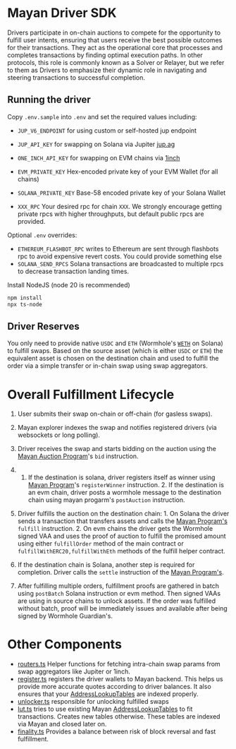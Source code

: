 # Mayan Driver SDK
Drivers participate in on-chain auctions to compete for the opportunity to fulfill user intents, ensuring that users receive the best possible outcomes for their transactions. They act as the operational core that processes and completes transactions by finding optimal execution paths. In other protocols, this role is commonly known as a Solver or Relayer, but we refer to them as Drivers to emphasize their dynamic role in navigating and steering transactions to successful completion.

## Running the driver

Copy `.env.sample` into `.env` and set the required values including:

-   `JUP_V6_ENDPOINT` for using custom or self-hosted jup endpoint
-   `JUP_API_KEY` for swapping on Solana via Jupiter [jup.ag](https://station.jup.ag/docs/apis/swap-api)
-   `ONE_INCH_API_KEY` for swapping on EVM chains via [1inch](https://portal.1inch.dev/)

-   `EVM_PRIVATE_KEY` Hex-encoded private key of your EVM Wallet (for all chains)
-   `SOLANA_PRIVATE_KEY` Base-58 encoded private key of your Solana Wallet

-   `XXX_RPC` Your desired rpc for chain `XXX`. We strongly encourage getting private rpcs with higher throughputs, but default public rpcs are provided.

Optional `.env` overrides:

-   `ETHEREUM_FLASHBOT_RPC` writes to Ethereum are sent through flashbots rpc to avoid expensive revert costs. You could provide something else
-   `SOLANA_SEND_RPCS` Solana transactions are broadcasted to multiple rpcs to decrease transaction landing times.

Install NodeJS (node 20 is recommended)

```bash
npm install
npx ts-node
```

## Driver Reserves

You only need to provide native `USDC` and `ETH` (Wormhole's [`WETH`](https://solscan.io/account/7vfCXTUXx5WJV5JADk17DUJ4ksgau7utNKj4b963voxs) on Solana) to fulfill swaps. Based on the source asset (which is either `USDC` or `ETH`) the equivalent asset is chosen on the destination chain and used to fulfill the order via a simple transfer or in-chain swap using swap aggregators.

# Overall Fulfillment Lifecycle

1. User submits their swap on-chain or off-chain (for gasless swaps).
2. Mayan explorer indexes the swap and notifies registered drivers (via websockets or long polling).
3. Driver receives the swap and starts bidding on the auction using the [Mayan Auction Program](https://explorer.solana.com/account/9w1D9okTM8xNE7Ntb7LpaAaoLc6LfU9nHFs2h2KTpX1H)'s `bid` instruction.

4. 1. If the destination is solana, driver registers itself as winner using [Mayan Program](https://explorer.solana.com/account/BLZRi6frs4X4DNLw56V4EXai1b6QVESN1BhHBTYM9VcY)'s `registerWinner` instruction. 2. If the destination is an evm chain, driver posts a wormhole message to the destination chain using mayan progarm's `postAuction` instruction.

5. Driver fulfills the auction on the destination chain: 1. On Solana the driver sends a transaction that transfers assets and calls the [Mayan Program's](https://explorer.solana.com/account/BLZRi6frs4X4DNLw56V4EXai1b6QVESN1BhHBTYM9VcY) `fulfill` instruction. 2. On evm chains the driver gets the Wormhole signed VAA and uses the proof of auction to fulfill the promised amount using either `fulfillOrder` method of the main contract or
   `fulfillWithERC20,fulfillWithEth` methods of the fulfill helper contract.

6. If the destination chain is Solana, another step is required for completion. Driver calls the `settle` instruction of the [Mayan Program's](https://explorer.solana.com/account/BLZRi6frs4X4DNLw56V4EXai1b6QVESN1BhHBTYM9VcY).

7. After fulfilling multiple orders, fulfillment proofs are gathered in batch using `postBatch` Solana instruction or evm method. Then signed VAAs are using in source chains to unlock assets. If the order was fulfilled without batch, proof will be immediately issues and available after being signed by Wormhole Guardian's.

# Other Components

-   [routers.ts](src/driver/routers.ts) Helper functions for fetching intra-chain swap params from swap aggregators like Jupiter or 1inch.
-   [register.ts](src/driver/register.ts) registers the driver wallets to Mayan backend. This helps us provide more accurate quotes according to driver balances. It also ensures that your [AddressLookupTables](https://solana.com/docs/advanced/lookup-tables) are indexed properly.
-   [unlocker.ts](src/driver/unlocker.ts) responsible for unlocking fulfilled swaps
-   [lut.ts](src/utils/lut.ts) tries to use existing Mayan [AddressLookupTables](https://solana.com/docs/advanced/lookup-tables) to fit transactions. Creates new tables otherwise. These tables are indexed via Mayan and closed later on.
-   [finality.ts](src/utils/finality.ts) Provides a balance between risk of block reversal and fast fulfillment.
